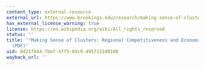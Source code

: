 ```yaml
---
content_type: external-resource
external_url: https://www.brookings.edu/research/making-sense-of-clusters-regional-competitiveness-and-economic-development/
has_external_license_warning: true
license: https://en.wikipedia.org/wiki/All_rights_reserved
status: ''
title: '"Making Sense of Clusters: Regional Competitiveness and Economic Development."
  (PDF)'
uid: 8d21f844-7bef-4ff5-84c9-495711100108
wayback_url: ''
---
```

